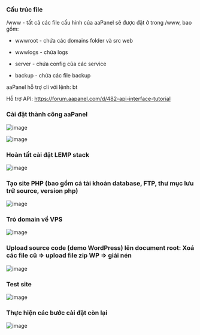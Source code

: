### Cấu trúc file

/www - tất cả các file cấu hình của aaPanel sẽ được đặt ở trong /www, bao gồm:

- wwwroot - chứa các domains folder và src web

- wwwlogs - chứa logs

- server - chứa config của các service

- backup - chứa các file backup

aaPanel hỗ trợ cli với lệnh: bt

Hỗ trợ API: https://forum.aapanel.com/d/482-api-interface-tutorial


### Cài đặt thành công aaPanel
![image](https://github.com/user-attachments/assets/a7a03bbb-83a0-4142-ac4b-523a76a6c688)

![image](https://github.com/user-attachments/assets/cef8b3ef-cb10-4f6b-ae13-0c0e4a7ae892)

### Hoàn tất cài đặt LEMP stack
![image](https://github.com/user-attachments/assets/65f7f266-27f3-4f22-8811-d3d7f9c60629)

### Tạo site PHP (bao gồm cả tài khoản database, FTP, thư mục lưu trữ source, version php)
![image](https://github.com/user-attachments/assets/2badd9b0-3e0c-4377-8ae4-50555b042dbd)

### Trỏ domain về VPS
![image](https://github.com/user-attachments/assets/7fdf0b09-50f2-4740-972b-53a28e254d67)

### Upload source code (demo WordPress) lên document root: Xoá các file cũ => upload file zip WP => giải nén
![image](https://github.com/user-attachments/assets/33ef7a38-645e-4ae5-9e46-593ae1f3d48c)

### Test site
![image](https://github.com/user-attachments/assets/5610fc74-7631-4451-bdb6-46251d04f5b2)

### Thực hiện các bước cài đặt còn lại
![image](https://github.com/user-attachments/assets/76c58aa0-9981-45ce-8c8a-cde232f5f924)

